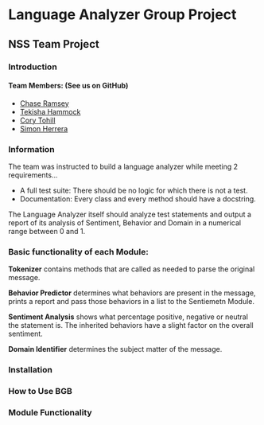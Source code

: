 # Language Analyzer Group Project

## NSS Team Project

### Introduction
#### Team Members: (See us on GitHub)
 - [Chase Ramsey]
 - [Tekisha Hammock]
 - [Cory Tohill]
 - [Simon Herrera]
 ### Information

The team was instructed to build a language analyzer while meeting 2 requirements...

- A full test suite: There should be no logic for which there is not a test.
- Documentation: Every class and every method should have a docstring.

The Language Analyzer itself should analyze test statements and output a report of its analysis of Sentiment, Behavior and Domain in a numerical range between 0 and 1.

### Basic functionality of each Module:
**Tokenizer** contains methods that are called as needed to parse the original message.

**Behavior Predictor** determines what behaviors are present in the message, prints a report and pass those behaviors in a list to the Sentiemetn Module.

**Sentiment Analysis** shows what percentage positive, negative or neutral the statement is. The inherited behaviors have a slight factor on the overall sentiment.

**Domain Identifier** determines the subject matter of the message.

   [chase ramsey]: <https://github.com/chase-ramsey>
   [tekisha hammock]: <https://github.com/tekishahammock>
   [cory tohill]: <https://github.com/CoryTohill>
   [simon herrera]: <https://github.com/SimonHerrera>



### Installation

### How to Use BGB

### Module Functionality
